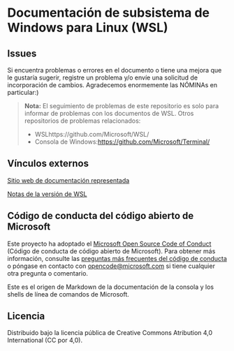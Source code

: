 # <a name="windows-subsystem-for-linux-wsl-documentation"></a>Documentación de subsistema de Windows para Linux (WSL)

## <a name="issues"></a>Issues
Si encuentra problemas o errores en el documento o tiene una mejora que le gustaría sugerir, registre un problema y/o envíe una solicitud de incorporación de cambios. Agradecemos enormemente las NÓMINAs en particular:)

> **Nota:** El seguimiento de problemas de este repositorio es solo para informar de problemas con los documentos de WSL. Otros repositorios de problemas relacionados:
> * WSLhttps://github.com/Microsoft/WSL/
> * Consola de Windows:https://github.com/Microsoft/Terminal/

## <a name="external-links"></a>Vínculos externos

[Sitio web de documentación representada](https://docs.microsoft.com/windows/wsl/) 

[Notas de la versión de WSL](https://docs.microsoft.com/windows/wsl/release-notes)

## <a name="microsoft-open-source-code-of-conduct"></a>Código de conducta del código abierto de Microsoft

Este proyecto ha adoptado el [Microsoft Open Source Code of Conduct](https://opensource.microsoft.com/codeofconduct/) (Código de conducta de código abierto de Microsoft).
Para obtener más información, consulte las [preguntas más frecuentes del código de conducta](https://opensource.microsoft.com/codeofconduct/faq/) o póngase en contacto con [opencode@microsoft.com](mailto:opencode@microsoft.com) si tiene cualquier otra pregunta o comentario.

Este es el origen de Markdown de la documentación de la consola y los shells de línea de comandos de Microsoft.

## <a name="license"></a>Licencia
Distribuido bajo la licencia pública de Creative Commons Atribution 4,0 International (CC por 4,0).
